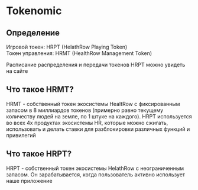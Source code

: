 # Tokenomic

## Определение

Игровой токен: HRPT (HelathRow Playing Token)\
Токен управления: HRMT (HealthRow Management Token)

Расписание распределения и передачи токенов HRPT можно увидеть на сайте

## Что такое HRMT?

HRMT - собственный токен экосистемы HealtRow с фиксированным запасом в 8 миллиардов токенов (примерно равно текущему количеству людей на земле, по 1 штуке на каждого). HRPT используется во всех 4х продуктах  экосистемы HR, которые можно сжигать, использовать и делать ставки для разблокировки различных функций и привилегий

## Что такое HRPT?

HRPT - собственный токен экосистемы HelathRow с неограниченным запасом. Он зарабатывается, когда пользователь активно использует наше приложение
